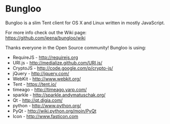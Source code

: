 Bungloo
=======

Bungloo is a slim Tent client for OS X and Linux written in mostly JavaScript.

For more info check out the Wiki page: https://github.com/jeena/bungloo/wiki


Thanks everyone in the Open Source community! Bungloo is using:

- RequireJS - http://requirejs.org
- URI.js - http://medialize.github.com/URI.js/
- CryptoJS - http://code.google.com/p/crypto-js/
- jQuery - http://jquery.com/
- WebKit - http://www.webkit.org/
- Tent - https://tent.io/
- timeago - http://timeago.yarp.com/
- sparkle - http://sparkle.andymatuschak.org/
- Qt - http://qt.digia.com/
- python - http://www.python.org/
- PyQt - http://wiki.python.org/moin/PyQt
- Icon - http://www.fasticon.com